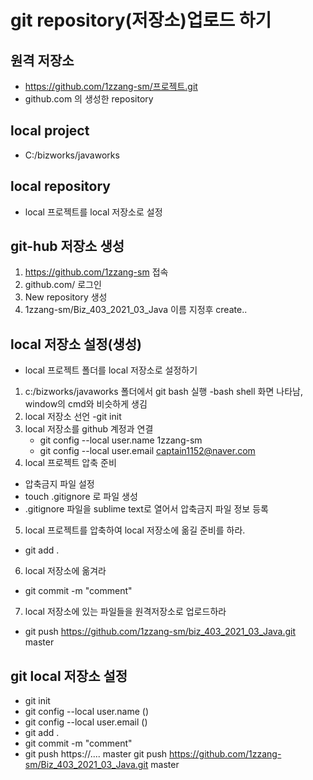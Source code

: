 # git repository(저장소)업로드 하기 
## 원격 저장소
* https://github.com/1zzang-sm/프로젝트.git
* github.com 의 생성한 repository

## local project 
* C:/bizworks/javaworks

## local repository
* local 프로젝트를 local 저장소로 설정 

## git-hub 저장소 생성
1. https://github.com/1zzang-sm 접속
2. github.com/ 로그인 
3. New repository 생성
4. 1zzang-sm/Biz_403_2021_03_Java 이름 지정후 create..

## local 저장소 설정(생성)
* local 프로젝트 폴더를 local 저장소로 설정하기 
1. c:/bizworks/javaworks 폴더에서 git bash 실행
	-bash shell 화면 나타남, window의 cmd와 비슷하게 생김
2. local 저장소 선언
	-git init 
3. local 저장소를 github 계정과 연결
	* git config --local user.name 1zzang-sm
	* git config --local user.email captain1152@naver.com
4. local 프로젝트 압축 준비
* 압축금지 파일 설정 
* touch .gitignore 로 파일 생성
* .gitignore 파일을 sublime text로 열어서 압축금지 파일 정보 등록

5. local 프로젝트를 압축하여 local 저장소에 옮길 준비를 하라. 
* git add .

6. local 저장소에 옮겨라
* git commit -m "comment"

7. local 저장소에 있는 파일들을 원격저장소로 업로드하라
* git push https://github.com/1zzang-sm/biz_403_2021_03_Java.git master


## git local 저장소 설정
* git init
* git config --local user.name ()
* git config --local user.email ()
* git add .
* git commit -m "comment"
* git push https://.... master
git push https://github.com/1zzang-sm/Biz_403_2021_03_Java.git master